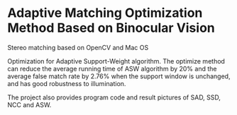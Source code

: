 # Adaptive Matching Optimization Method Based on Binocular Vision
Stereo matching based on OpenCV and Mac OS

Optimization for Adaptive Support-Weight algorithm. The optimize method can reduce the average running time of ASW algorithm by 20% and the average false match rate by 2.76% when the support window is unchanged, and has good robustness to illumination.

The project also provides program code and result pictures of SAD, SSD, NCC and ASW. 
